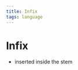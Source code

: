 ```yaml
---
title: Infix
tags: language
---
```


# Infix
- inserted inside the stem
















































































